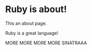 # Ruby is about!

This an about page.

Ruby is a great language!

MORE MORE MORE MORE SINATRAAA
  

  
